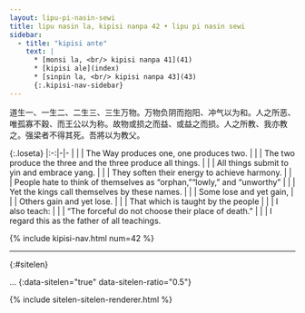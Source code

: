 ```yaml
---
layout: lipu-pi-nasin-sewi
title: lipu nasin la, kipisi nanpa 42 • lipu pi nasin sewi
sidebar:
  - title: "kipisi ante"
    text: |
      * [monsi la, <br/> kipisi nanpa 41](41)
      * [kipisi ale](index)
      * [sinpin la, <br/> kipisi nanpa 43](43)
      {:.kipisi-nav-sidebar}
---
```


道生一、一生二、二生三、三生万物。万物负阴而抱阳、冲气以为和。人之所恶、唯孤寡不穀、而王公以为称。故物或损之而益、或益之而损。人之所教、我亦教 之。强梁者不得其死。吾將以为教父。

{:.loseta}
|:-:|-|-
|  |  | The Way produces one, one produces two.
|  |  | The two produce the three and the three produce all things.
|  |  | All things submit to yin and embrace yang.
|  |  | They soften their energy to achieve harmony.
|  |  | People hate to think of themselves as “orphan,”“lowly,” and “unworthy”
|  |  | Yet the kings call themselves by these names.
|  |  | Some lose and yet gain,
|  |  | Others gain and yet lose.
|  |  | That which is taught by the people
|  |  | I also teach:
|  |  | “The forceful do not choose their place of death.”
|  |  | I regard this as the father of all teachings.

{% include kipisi-nav.html num=42 %}

-------
{:#sitelen}

...
{:data-sitelen="true" data-sitelen-ratio="0.5"}

{% include sitelen-sitelen-renderer.html %}
